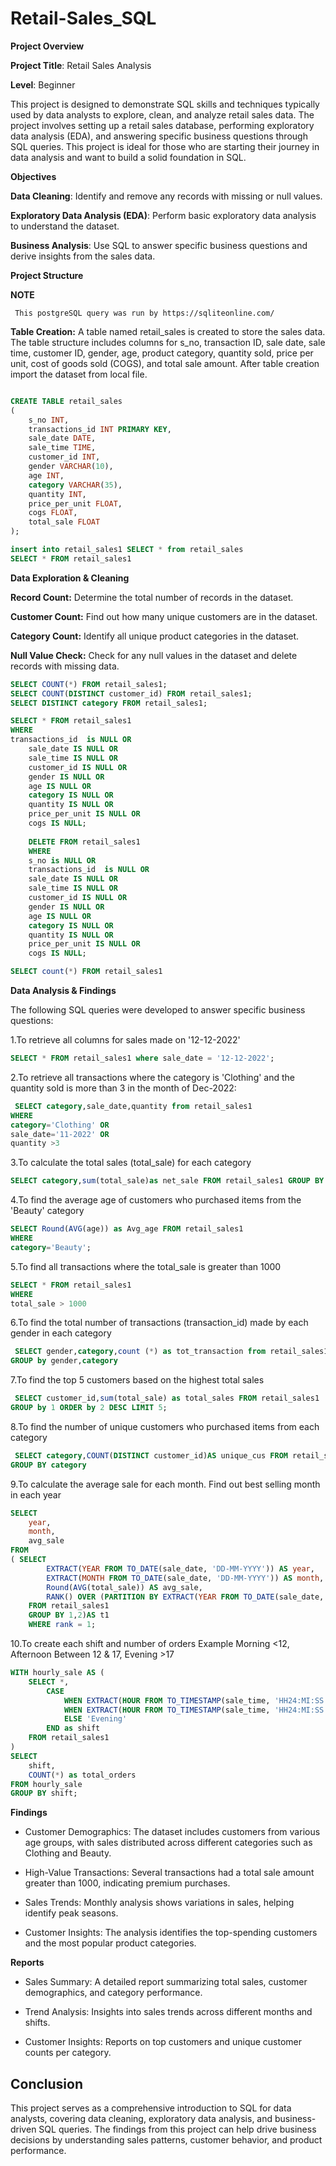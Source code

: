 # Retail-Sales_SQL

**Project Overview**

**Project Title**: Retail Sales Analysis

**Level**: Beginner

 This project is designed to demonstrate SQL skills and techniques typically used by data analysts to explore, clean, and analyze retail sales data. The project involves setting up a retail sales database, performing exploratory data analysis (EDA), and answering specific business questions through SQL queries. This project is ideal for those who are starting their journey in data analysis and want to build a solid foundation in SQL.

**Objectives**

**Data Cleaning**: Identify and remove any records with missing or null values.

**Exploratory Data Analysis (EDA)**: Perform basic exploratory data analysis to understand the dataset.

**Business Analysis**: Use SQL to answer specific business questions and derive insights from the sales data.

**Project Structure**

**NOTE**

     This postgreSQL query was run by https://sqliteonline.com/


**Table Creation:** A table named retail_sales is created to store the sales data. The table structure includes columns for s_no, transaction ID, sale date, sale time, customer ID, gender, age, product category, quantity sold, price per unit, cost of goods sold (COGS), and total sale amount. After table creation import the dataset from local file.

```sql

CREATE TABLE retail_sales
(
    s_no INT,
    transactions_id INT PRIMARY KEY,
    sale_date DATE,	
    sale_time TIME,
    customer_id INT,	
    gender VARCHAR(10),
    age INT,
    category VARCHAR(35),
    quantity INT,
    price_per_unit FLOAT,	
    cogs FLOAT,
    total_sale FLOAT
);

insert into retail_sales1 SELECT * from retail_sales
SELECT * FROM retail_sales1
```

**Data Exploration & Cleaning**

**Record Count:** Determine the total number of records in the dataset.

**Customer Count:** Find out how many unique customers are in the dataset.

**Category Count:** Identify all unique product categories in the dataset.

**Null Value Check:** Check for any null values in the dataset and delete records with missing data.

```sql
SELECT COUNT(*) FROM retail_sales1;
SELECT COUNT(DISTINCT customer_id) FROM retail_sales1;
SELECT DISTINCT category FROM retail_sales1;

SELECT * FROM retail_sales1
WHERE 
transactions_id  is NULL OR
    sale_date IS NULL OR 
    sale_time IS NULL OR 
    customer_id IS NULL OR 
    gender IS NULL OR 
    age IS NULL OR 
    category IS NULL OR 
    quantity IS NULL OR 
    price_per_unit IS NULL OR 
    cogs IS NULL;
    
    DELETE FROM retail_sales1
    WHERE
    s_no is NULL OR
    transactions_id  is NULL OR
    sale_date IS NULL OR 
    sale_time IS NULL OR 
    customer_id IS NULL OR 
    gender IS NULL OR 
    age IS NULL OR 
    category IS NULL OR 
    quantity IS NULL OR 
    price_per_unit IS NULL OR 
    cogs IS NULL;

SELECT count(*) FROM retail_sales1
```

**Data Analysis & Findings**

The following SQL queries were developed to answer specific business questions:

1.To retrieve all columns for sales made on '12-12-2022'

```sql 
SELECT * FROM retail_sales1 where sale_date = '12-12-2022';
```


2.To retrieve all transactions where the category is 'Clothing' and the quantity sold is more than 3 in the month of Dec-2022:

```sql
 SELECT category,sale_date,quantity from retail_sales1 
WHERE
category='Clothing' OR
sale_date='11-2022' OR
quantity >3
```

3.To calculate the total sales (total_sale) for each category

```sql 
SELECT category,sum(total_sale)as net_sale FROM retail_sales1 GROUP BY category;
```

4.To find the average age of customers who purchased items from the 'Beauty' category

```sql
SELECT Round(AVG(age)) as Avg_age FROM retail_sales1 
WHERE 
category='Beauty';
```

5.To find all transactions where the total_sale is greater than 1000

 ```sql
SELECT * FROM retail_sales1
 WHERE 
 total_sale > 1000
```

 6.To find the total number of transactions (transaction_id) made by each gender in each category

```sql
 SELECT gender,category,count (*) as tot_transaction from retail_sales1 
GROUP by gender,category
 ```

 7.To find the top 5 customers based on the highest total sales 

```sql
 SELECT customer_id,sum(total_sale) as total_sales FROM retail_sales1 
GROUP by 1 ORDER by 2 DESC LIMIT 5;
```

8.To find the number of unique customers who purchased items from each category

```sql
 SELECT category,COUNT(DISTINCT customer_id)AS unique_cus FROM retail_sales1 
GROUP BY category
```

9.To calculate the average sale for each month. Find out best selling month in each year

```sql
SELECT 
    year,
    month,
    avg_sale
FROM 
( SELECT 
        EXTRACT(YEAR FROM TO_DATE(sale_date, 'DD-MM-YYYY')) AS year,
        EXTRACT(MONTH FROM TO_DATE(sale_date, 'DD-MM-YYYY')) AS month,
        Round(AVG(total_sale)) AS avg_sale,
        RANK() OVER (PARTITION BY EXTRACT(YEAR FROM TO_DATE(sale_date, 'DD-MM-YYYY')) ORDER BY AVG(total_sale) DESC) AS rank
    FROM retail_sales1
    GROUP BY 1,2)AS t1
    WHERE rank = 1;
```

 10.To create each shift and number of orders Example Morning <12, Afternoon Between 12 & 17, Evening >17

```sql
WITH hourly_sale AS (
    SELECT *,
        CASE
            WHEN EXTRACT(HOUR FROM TO_TIMESTAMP(sale_time, 'HH24:MI:SS')) < 12 THEN 'Morning'
            WHEN EXTRACT(HOUR FROM TO_TIMESTAMP(sale_time, 'HH24:MI:SS')) BETWEEN 12 AND 17 THEN 'Afternoon'
            ELSE 'Evening'
        END as shift
    FROM retail_sales1
)
SELECT 
    shift,
    COUNT(*) as total_orders    
FROM hourly_sale
GROUP BY shift;
```

**Findings**

- Customer Demographics: The dataset includes customers from various age groups, with sales distributed across different categories such as Clothing and Beauty.

- High-Value Transactions: Several transactions had a total sale amount greater than 1000, indicating premium purchases.

- Sales Trends: Monthly analysis shows variations in sales, helping identify peak seasons.

- Customer Insights: The analysis identifies the top-spending customers and the most popular product categories.

**Reports**

- Sales Summary: A detailed report summarizing total sales, customer demographics, and category performance.

- Trend Analysis: Insights into sales trends across different months and shifts.

- Customer Insights: Reports on top customers and unique customer counts per category.

## Conclusion

 This project serves as a comprehensive introduction to SQL for data analysts, covering  data cleaning, exploratory data analysis, and business-driven SQL queries. The findings from this project can help drive business decisions by understanding sales patterns, customer behavior, and product performance.




